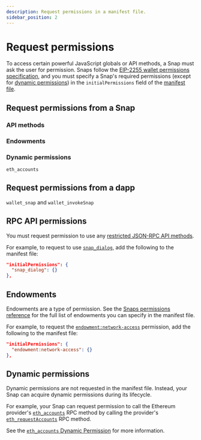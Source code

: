 ```yaml
---
description: Request permissions in a manifest file.
sidebar_position: 2
---
```


# Request permissions

To access certain powerful JavaScript globals or API methods, a Snap must ask the user for permission.
Snaps follow the [EIP-2255 wallet permissions specification](https://eips.ethereum.org/EIPS/eip-2255),
and you must specify a Snap's required permissions (except for [dynamic permissions](#dynamic-permissions))
in the `initialPermissions` field of the [manifest file](../concepts/files.md#manifest-file).

## Request permissions from a Snap

### API methods

### Endowments

### Dynamic permissions

`eth_accounts`

## Request permissions from a dapp

`wallet_snap` and `wallet_invokeSnap`

## RPC API permissions

You must request permission to use any
[restricted JSON-RPC API methods](../reference/rpc-api.md#restricted-methods).

For example, to request to use [`snap_dialog`](../reference/rpc-api.md#snap_dialog), add the
following to the manifest file:

```json
"initialPermissions": {
  "snap_dialog": {}
},
```

## Endowments

Endowments are a type of permission.
See the [Snaps permissions reference](../reference/permissions.md) for the full list of endowments
you can specify in the manifest file.

For example, to request the [`endowment:network-access`](../reference/permissions.md#endowmentnetwork-access)
permission, add the following to the manifest file:

```json
"initialPermissions": {
  "endowment:network-access": {}
},
```

## Dynamic permissions

Dynamic permissions are not requested in the manifest file.
Instead, your Snap can acquire dynamic permissions during its lifecycle.

For example, your Snap can request permission to call the Ethereum provider's
[`eth_accounts`](../reference/permissions.md#eth_accounts) RPC method by calling the provider's
[`eth_requestAccounts`](/wallet/reference/eth_requestaccounts) RPC method.

See the [`eth_accounts` Dynamic Permission](../reference/permissions.md#eth_accounts)
for more information.
